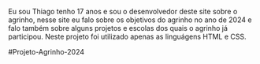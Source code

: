 Eu sou Thiago tenho 17 anos e sou o desenvolvedor deste site sobre o agrinho, nesse site eu falo sobre os objetivos do agrinho no ano de 2024 e falo também sobre alguns projetos e escolas dos quais o agrinho já participou.
Neste projeto foi utilizado apenas as linguágens HTML e CSS.   

#Projeto-Agrinho-2024
